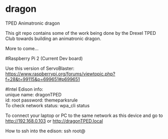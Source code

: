 # dragon
TPED Animatronic dragon

This git repo contains some of the work being done by the Drexel TPED Club towards building an animatronic dragon.

More to come...



#Raspberry Pi 2 (Current Dev board)

Use this version of ServoBlaster: https://www.raspberrypi.org/forums/viewtopic.php?f=28&t=99115&p=699651#p699651














#Intel Edison info:  
unique name: dragonTPED  
id: root
password: themeparksrule  
To check network status: wpa_cli status

To connect your laptop or PC to the same network as this device and go to http://192.168.0.103 or http://dragonTPED.local

How to ssh into the edison: ssh root@<ipAddress>
